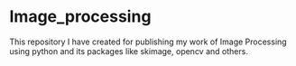 # Image_processing
This repository I have created for publishing my work of Image Processing using python and its packages like skimage, opencv and others.
